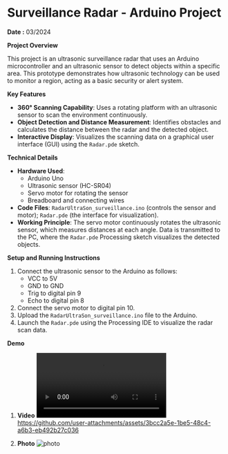 # Surveillance Radar - Arduino Project

**Date :** 03/2024

**Project Overview**

This project is an ultrasonic surveillance radar that uses an Arduino microcontroller and an ultrasonic sensor to detect objects within a specific area. This prototype demonstrates how ultrasonic technology can be used to monitor a region, acting as a basic security or alert system.

**Key Features**

- **360° Scanning Capability**: Uses a rotating platform with an ultrasonic sensor to scan the environment continuously.
- **Object Detection and Distance Measurement**: Identifies obstacles and calculates the distance between the radar and the detected object.
- **Interactive Display**: Visualizes the scanning data on a graphical user interface (GUI) using the `Radar.pde` sketch.

**Technical Details**

- **Hardware Used**:
  - Arduino Uno
  - Ultrasonic sensor (HC-SR04)
  - Servo motor for rotating the sensor
  - Breadboard and connecting wires
- **Code Files**: `RadarUltraSon_surveillance.ino` (controls the sensor and motor); `Radar.pde` (the interface for visualization).
- **Working Principle**: The servo motor continuously rotates the ultrasonic sensor, which measures distances at each angle. Data is transmitted to the PC, where the `Radar.pde` Processing sketch visualizes the detected objects.

**Setup and Running Instructions**

1. Connect the ultrasonic sensor to the Arduino as follows:
   - VCC to 5V
   - GND to GND
   - Trig to digital pin 9
   - Echo to digital pin 8
2. Connect the servo motor to digital pin 10.
3. Upload the `RadarUltraSon_surveillance.ino` file to the Arduino.
4. Launch the `Radar.pde` using the Processing IDE to visualize the radar scan data.

**Demo**
1. **Video**
   ![Watch the video](demonstration.mp4)
https://github.com/user-attachments/assets/3bcc2a5e-1be5-48c4-a6b3-eb492b27c036



2. **Photo**
  ![photo](photo.png)

